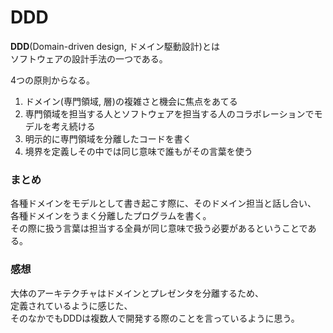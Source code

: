 # DDD
**DDD**(Domain-driven design, ドメイン駆動設計)とは<br>
ソフトウェアの設計手法の一つである。<br>

4つの原則からなる。<br>
 1. ドメイン(専門領域, 層)の複雑さと機会に焦点をあてる
 2. 専門領域を担当する人とソフトウェアを担当する人のコラボレーションでモデルを考え続ける
 3. 明示的に専門領域を分離したコードを書く
 4. 境界を定義しその中では同じ意味で誰もがその言葉を使う

### まとめ
各種ドメインをモデルとして書き起こす際に、そのドメイン担当と話し合い、<br>
各種ドメインをうまく分離したプログラムを書く。<br>
その際に扱う言葉は担当する全員が同じ意味で扱う必要があるということである。

### 感想
大体のアーキテクチャはドメインとプレゼンタを分離するため、<br>
定義されているように感じた、<br>
そのなかでもDDDは複数人で開発する際のことを言っているように思う。<br>
